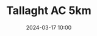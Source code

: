 ---
title: Tallaght AC 5km  
location: Tallaght, Co. Dublin
date: 2024-03-17 10:00
latitude: 53.291426
longitude: -6.356593
results:
results:
  - place: 7
    name: Mark Naylor
    time: 15.54
    category: MS
    note: 
  - place: 19
    name: Conor O'Loughlin
    time: 17.05
    category: M40
    note: 
  - place: 30
    name: Patrick Fox
    time: 17.26
    category: MS
    note: 
  - place: 36
    name: Oisin Murphy
    time: 17.37
    category: MS
    note: 
  - place: 37
    name: Arnaud Benjacar
    time: 17.39
    category: M50
    note: 
  - place: 47
    name: Cormac Long
    time: 18.10
    category: MS
    note: 
  - place: 57
    name: Anthony McMahon
    time: 18.21
    category: M45
    note: 
  - place: 69
    name: Ciara Broderick Farrell
    time: 18.47
    category: FS
    note: 
  - place: 104
    name: Mark Naylor
    time: 15.54
    category: MS
    note: 
  - place: 111
    name: Conor O'Loughlin
    time: 17.05
    category: M40
    note: 
  - place: 119
    name: Patrick Fox
    time: 17.26
    category: MS
    note: 
  - place: 132
    name: Oisin Murphy
    time: 17.37
    category: MS
    note: 
  - place: 138
    name: Arnaud Benjacar
    time: 17.39
    category: M50
    note: 
  - place: 142
    name: Cormac Long
    time: 18.10
    category: MS
    note: 
  - place: 167
    name: Anthony McMahon
    time: 18.21
    category: M45
    note: 
  - place: 219
    name: Ciara Broderick Farrell
    time: 18.47
    category: FS
    note: 
  - place: 282
    name: Oisin Murphy
    time: 17.37
    category: MS
    note: 
  - place: 292
    name: Arnaud Benjacar
    time: 17.39
    category: M50
    note: 
  - place: 296
    name: Cormac Long
    time: 18.10
    category: MS
    note: 
  - place: 309
    name: Anthony McMahon
    time: 18.21
    category: M45
    note: 
  - place: 219
    name: Joe Cooper
    time: 26.38
    category: M70
    note: 
---